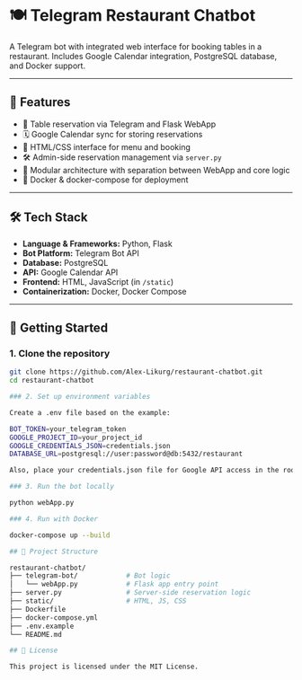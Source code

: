 # 🍽️ Telegram Restaurant Chatbot

A Telegram bot with integrated web interface for booking tables in a restaurant. Includes Google Calendar integration, PostgreSQL database, and Docker support.

---

## 📌 Features

- 📅 Table reservation via Telegram and Flask WebApp
- 🗓️ Google Calendar sync for storing reservations
- 🧾 HTML/CSS interface for menu and booking
- 🛠️ Admin-side reservation management via `server.py`
- 🧩 Modular architecture with separation between WebApp and core logic
- 🐳 Docker & docker-compose for deployment

---

## 🛠️ Tech Stack

- **Language & Frameworks:** Python, Flask
- **Bot Platform:** Telegram Bot API
- **Database:** PostgreSQL
- **API:** Google Calendar API
- **Frontend:** HTML, JavaScript (in `/static`)
- **Containerization:** Docker, Docker Compose

---

## 🚀 Getting Started

### 1. Clone the repository

```bash
git clone https://github.com/Alex-Likurg/restaurant-chatbot.git
cd restaurant-chatbot

### 2. Set up environment variables

Create a .env file based on the example:

BOT_TOKEN=your_telegram_token
GOOGLE_PROJECT_ID=your_project_id
GOOGLE_CREDENTIALS_JSON=credentials.json
DATABASE_URL=postgresql://user:password@db:5432/restaurant

Also, place your credentials.json file for Google API access in the root directory.

### 3. Run the bot locally

python webApp.py

### 4. Run with Docker

docker-compose up --build

## 📁 Project Structure

restaurant-chatbot/
├── telegram-bot/            # Bot logic
│   └── webApp.py            # Flask app entry point
├── server.py                # Server-side reservation logic
├── static/                  # HTML, JS, CSS
├── Dockerfile
├── docker-compose.yml
├── .env.example
└── README.md

## 📝 License

This project is licensed under the MIT License.
